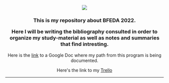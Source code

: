 
<p align="center">
  <img src="https://readme-typing-svg.herokuapp.com?size=21&color=F51FF7&center=true&vCenter=true&width=380&lines=BFEDA+2ND+Edition;+Introductory+Program">
</p>
<h3 align="center"> This is my repository about BFEDA 2022.

Here I will be writing the bibliography consulted in order to organize my study-material as well as notes and summaries that find intresting.</h3>


<p align="center">Here is the <a href="https://docs.google.com/document/d/1nUqjcjDX7g3l4z8clyVqV8cDwQ7O2Klgc6dyDSv806M/edit?usp=sharing" target="_blank">link</a> to a Google Doc where my path from this program is being documented.</p>
<p align="center">Here's the link to my <a href="https://trello.com/b/8vJOme67/bfeda-gisell-bustamante">Trello</a></p>

<hr>
